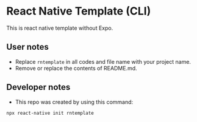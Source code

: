 # React Native Template (CLI)

This is react native template without Expo.
## User notes
* Replace `rntemplate` in all codes and file name with your project name.
* Remove or replace the contents of README.md.

## Developer notes
* This repo was created by using this command: 
```
npx react-native init rntemplate
```
